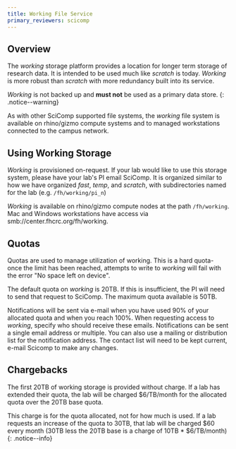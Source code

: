```yaml
---
title: Working File Service
primary_reviewers: scicomp
---
```


## Overview

The _working_ storage platform provides a location for longer term storage of research data.  It is intended to be used much like _scratch_ is today.  _Working_ is more robust than _scratch_ with more redundancy built into its service.

_Working_ is not backed up and **must not** be used as a primary data store.
{: .notice--warning}

As with other SciComp supported file systems, the _working_ file system is available on rhino/gizmo compute systems and to managed workstations connected to the campus network.

## Using Working Storage

_Working_ is provisioned on-request.  If your lab would like to use this storage system, please have your lab's PI email SciComp.  It is organized similar to how we have organized _fast_, _temp_, and _scratch_, with subdirectories named for the lab (e.g. `/fh/working/pi_n`)

_Working_ is available on rhino/gizmo compute nodes at the path `/fh/working`.  Mac and Windows workstations have access via smb://center.fhcrc.org/fh/working.

## Quotas 

Quotas are used to manage utilization of working.  This is a hard quota- once the limit has been reached, attempts to write to _working_ will fail with the error "No space left on device".

The default quota on _working_ is 20TB.  If this is insufficient, the PI will need to send that request to SciComp.  The maximum quota available is 50TB.

Notifications will be sent via e-mail when you have used 90% of your allocated quota and when you reach 100%. When requesting access to _working_, specify who should receive these emails. Notifications can be sent a single email address or multiple. You can also use a mailing or distribution list for the notification address. The contact list will need to be kept current, e-mail Scicomp to make any changes. 

## Chargebacks

The first 20TB of working storage is provided without charge.  If a lab has extended their quota, the lab will be charged $6/TB/month for the allocated quota over the 20TB base quota.

This charge is for the quota allocated, not for how much is used.  If a lab requests an increase of the quota to 30TB, that lab will be charged $60 every month (30TB less the 20TB base is a charge of 10TB * $6/TB/month)
{: .notice--info}
